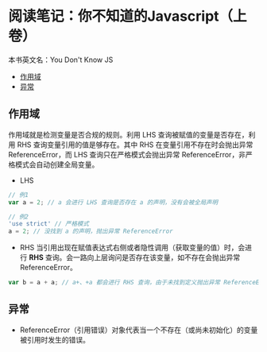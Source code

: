 # 阅读笔记：你不知道的Javascript（上卷）

本书英文名：You Don't Know JS <br/>

* [作用域](#作用域)
* [异常](#异常)


## 作用域
作用域就是检测变量是否合规的规则。利用 LHS 查询被赋值的变量是否存在，利用 RHS 查询变量引用的值是够存在。其中 RHS 在变量引用不存在时会抛出异常 ReferenceError，而 LHS 查询只在严格模式会抛出异常 ReferenceError，非严格模式会自动创建全局变量。

* LHS 
```js
// 例1
var a = 2; // a 会进行 LHS 查询是否存在 a 的声明，没有会被全局声明

// 例2
'use strict' // 严格模式
a = 2; // 没找到 a 的声明，抛出异常 ReferenceError 
```

* RHS 
当引用出现在赋值表达式右侧或者隐性调用（获取变量的值）时，会进行 **RHS** 查询。会一路向上层询问是否存在该变量，如不存在会抛出异常 ReferenceError。
```js
var b = a + a; // a+、+a 都会进行 RHS 查询，由于未找到定义抛出异常 ReferenceError
```






## 异常
* ReferenceError（引用错误）对象代表当一个不存在（或尚未初始化）的变量被引用时发生的错误。
